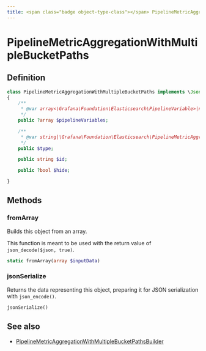 ```yaml
---
title: <span class="badge object-type-class"></span> PipelineMetricAggregationWithMultipleBucketPaths
---
```

# <span class="badge object-type-class"></span> PipelineMetricAggregationWithMultipleBucketPaths

## Definition

```php
class PipelineMetricAggregationWithMultipleBucketPaths implements \JsonSerializable
{
    /**
     * @var array<\Grafana\Foundation\Elasticsearch\PipelineVariable>|null
     */
    public ?array $pipelineVariables;

    /**
     * @var string|\Grafana\Foundation\Elasticsearch\PipelineMetricAggregationType
     */
    public $type;

    public string $id;

    public ?bool $hide;

}
```
## Methods

### <span class="badge object-method"></span> fromArray

Builds this object from an array.

This function is meant to be used with the return value of `json_decode($json, true)`.

```php
static fromArray(array $inputData)
```

### <span class="badge object-method"></span> jsonSerialize

Returns the data representing this object, preparing it for JSON serialization with `json_encode()`.

```php
jsonSerialize()
```

## See also

 * <span class="badge builder"></span> [PipelineMetricAggregationWithMultipleBucketPathsBuilder](./builder-PipelineMetricAggregationWithMultipleBucketPathsBuilder.md)
